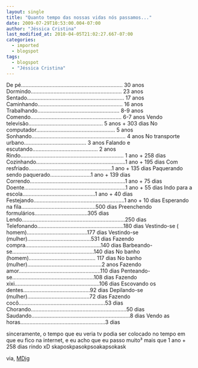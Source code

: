 ```yaml
---
layout: single
title: "Quanto tempo das nossas vidas nós passamos..."
date: 2009-07-29T10:53:00.004-07:00
author: "Jéssica Cristina"
last_modified_at: 2010-04-05T21:02:27.667-07:00
categories:
  - imported
  - blogspot
tags:
  - blogspot
  - "Jéssica Cristina"
---
```


De pé...................................................................  30 anos
Dormindo............................................................ 23 anos
Sentado................................................................ 17 anos
Caminhando........................................................ 16 anos
Trabalhando...................................................... 8-9 anos
Comendo............................................................ 6-7 anos
Vendo televisão................................................. 5 anos + 303 dias
No computador.................................................... 5 anos
Sonhando.............................................................. 4 anos
No transporte urbano......................................... 3 anos
Falando e escutando........................................... 2 anos
Rindo.................................................................... 1 ano + 258 dias
Cozinhando...........................................................1 ano + 195 dias
Com resfriado.......................................................1 ano + 135 dias
Paquerando sendo paquerado...........................1 ano + 139 dias
Correndo...............................................................1 ano + 75 dias
Doente...................................................................1 ano + 55 dias
Indo para a escola................................................1 ano + 40 dias
Festejando............................................................1 ano + 10 dias
Esperando na fila.................................................500 dias
Preenchendo formulários...................................305 dias
Lendo....................................................................250 dias
Telefonando.........................................................180 dias
Vestindo-se ( homem)........................................177 dias
Vestindo-se (mulher)..........................................531 dias
Fazendo compra..................................................140 dias
Barbeando-se......................................................140 dias
No banho (homem)............................................ 117 dias
No banho (mulher).................................................2 anos
Fazendo amor......................................................110 dias
Penteando-se......................................................108 dias
Fazendo xixi........................................................106 dias
Escovando os dentes............................................92 dias
Depilando-se (mulher).........................................72 dias
Fazendo cocô.........................................................53 dias
Chorando...............................................................50 dias
Saudando.................................................................8 dias
Vendo as horas........................................................3 dias


sinceramente, o tempo que eu veria tv podia ser colocado no tempo em que eu fico na internet, e eu acho que eu passo muito³ mais que 1 ano + 258 dias rindo xD skaposkpasokpsoakapsokask

via, <a href="http://www.mdig.com.br/">MDig </a>